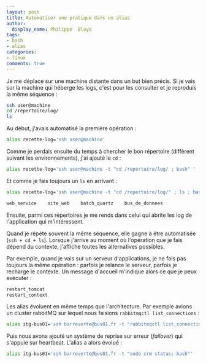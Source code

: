 ```yaml
---
layout: post
title: Automatiser une pratique dans un alias
author:
  display_name: Philippe  Blayo
tags:
- bash
- alias
categories:
- linux
comments: true
---
```


Je me déplace sur une machine distante dans un but bien précis. Si je vais sur la machine qui héberge les logs, c'est pour les consulter et je reproduis la même séquence :

````bash
ssh user@machine
cd /repertoire/log/
ls
````

Au début, j'avais automatisé la première opération :

````bash
alias recette-log='ssh user@machine'
````

Comme je perdais ensuite du temps à chercher le bon répertoire (diffèrent suivant les environnements), j'ai ajouté le `cd` :

````bash
alias recette-log='ssh user@machine -t "cd /repertoire/log/ ; bash" '
````

Et comme je fais toujours un `ls` en arrivant :

````bash
alias recette-log='ssh user@machine -t "cd /repertoire/log/" ; ls ; bash'

web_service    site_web    batch_quartz    bus_de_donnees
````

Ensuite, parmi ces répertoires je me rends dans celui qui abrite les log de l'application qui m'intéressent.

Quand je répète souvent la même séquence, elle gagne à être automatisée (`ssh + cd + ls`). Lorsque j'arrive au moment où l'opération que je fais dépend du contexte, j'affiche toutes les alternatives possibles.

Par exemple, quand je vais sur un serveur d'applications, je ne fais pas toujours la même opération : parfois je relance le serveur, parfois je recharge le contexte. Un message d'accueil m'indique alors ce que je peux exécuter :

````bash
restart_tomcat
restart_context
````

Les alias évoluent en même temps que l'architecture. Par exemple avions un cluster rabbitMQ sur lequel nous faisions `rabbitmqctl list_connections` :

````bash
alias itg-bus01='ssh barreverte@bus01.fr -t "rabbitmqctl list_connections; bash"'
````

Puis nous avons ajouté un système de reprise sur erreur (*failover*) qui s'appuie sur heartbeat. L'alias a alors évolué :

````bash
alias itg-bus01='ssh barreverte@bus01.fr -t "sudo crm status; bash"'
````

